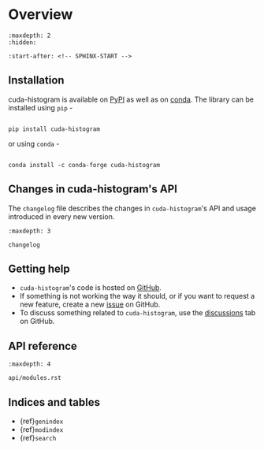 # Overview

```{toctree}
:maxdepth: 2
:hidden:

```

```{include} ../README.md
:start-after: <!-- SPHINX-START -->
```

## Installation

cuda-histogram is available on [PyPI](https://pypi.org/project/cuda-histogram/)
as well as on [conda](https://anaconda.org/conda-forge/cuda-histogram). The
library can be installed using `pip` -

```{code-block}

pip install cuda-histogram

```

or using `conda` -

```{code-block}

conda install -c conda-forge cuda-histogram

```

## Changes in cuda-histogram's API

The `changelog` file describes the changes in `cuda-histogram`'s API and usage
introduced in every new version.

```{toctree}
:maxdepth: 3

changelog
```

## Getting help

- `cuda-histogram`'s code is hosted on
  [GitHub](https://github.com/Saransh-cpp/cuda-histogram).
- If something is not working the way it should, or if you want to request a new
  feature, create a new
  [issue](https://github.com/Saransh-cpp/cuda-histogram/issues) on GitHub.
- To discuss something related to `cuda-histogram`, use the
  [discussions](https://github.com/Saransh-cpp/cuda-histogram/discussions/) tab
  on GitHub.

## API reference

```{toctree}
:maxdepth: 4

api/modules.rst
```

## Indices and tables

- {ref}`genindex`
- {ref}`modindex`
- {ref}`search`
